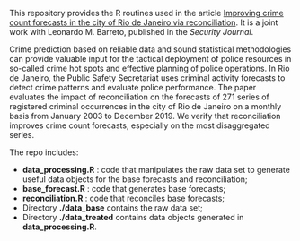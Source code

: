 This repository provides the R routines used in the article [Improving crime count forecasts in the city of Rio de Janeiro via reconciliation](https://doi.org/10.1057/s41284-024-00433-5). It is a joint work with Leonardo M. Barreto, published in the _Security Journal_.

Crime prediction based on reliable data and sound statistical methodologies can provide valuable input for the tactical deployment of police resources in so-called crime hot spots and effective planning of police operations. In Rio de Janeiro, the Public Safety Secretariat uses criminal activity forecasts to detect crime patterns and evaluate police performance. The paper evaluates the impact of reconciliation on the forecasts of 271 series of registered criminal occurrences in the city of Rio de Janeiro on a monthly basis from January 2003 to December 2019. We verify that reconciliation improves crime count forecasts, especially on the most disaggregated series.

The repo includes:

- **data_processing.R** : code that manipulates the raw data set to generate useful data objects for the base forecasts and reconciliation;
- **base_forecast.R** : code that generates base forecasts;
- **reconciliation.R** : code that reconciles base forecasts;
- Directory **./data_base** contains the raw data set;
- Directory **./data_treated** contains data objects generated in **data_processing.R**.
